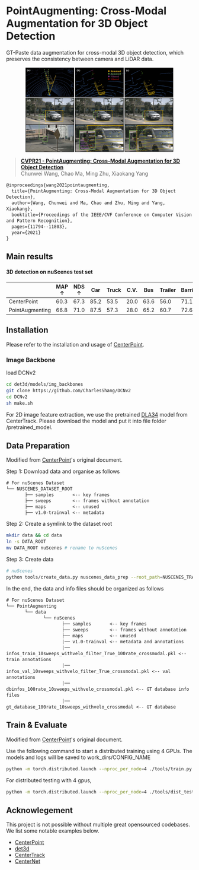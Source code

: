 # PointAugmenting: Cross-Modal Augmentation for 3D Object Detection

GT-Paste data augmentation for cross-modal 3D object detection, which preserves the consistency between camera and LiDAR data.

<p align="center"> <img src='docs/aug.jpg' align="center" height="230px"> </p>

> [**CVPR21 - PointAugmenting: Cross-Modal Augmentation for 3D Object Detection**](https://openaccess.thecvf.com/content/CVPR2021/html/Wang_PointAugmenting_Cross-Modal_Augmentation_for_3D_Object_Detection_CVPR_2021_paper.html)          
> Chunwei Wang, Chao Ma, Ming Zhu, Xiaokang Yang        

    @inproceedings{wang2021pointaugmenting,
      title={PointAugmenting: Cross-Modal Augmentation for 3D Object  Detection},
      author={Wang, Chunwei and Ma, Chao and Zhu, Ming and Yang, Xiaokang},
      booktitle={Proceedings of the IEEE/CVF Conference on Computer Vision and Pattern Recognition},
      pages={11794--11803},
      year={2021}
    }


## Main results
#### 3D detection on nuScenes test set 

|         |  MAP ↑  | NDS ↑  | Car | Truck | C.V. | Bus | Trailer | Barrier | Motor. | Bicycle | Ped. | T.C. |
|---------|---------|--------|--------|--------|--------|--------|--------|--------|--------|--------|--------|--------|
| CenterPoint | 60.3 | 67.3 | 85.2 | 53.5 | 20.0 | 63.6 | 56.0 | 71.1 | 59.5 | 30.7 | 84.6 | 78.4 |
| PointAugmenting | 66.8 | 71.0 | 87.5 | 57.3 |28.0 | 65.2 | 60.7 | 72.6 | 74.3 | 50.9 | 87.9 | 83.6 |

## Installation

Please refer to the installation and usage of [CenterPoint](https://github.com/tianweiy/CenterPoint/blob/master/docs/INSTALL.md).

### Image Backbone
load DCNv2 
```bash
cd det3d/models/img_backbones
git clone https://github.com/CharlesShang/DCNv2
cd DCNv2
sh make.sh
```
For 2D image feature extraction, we use the pretrained [DLA34](https://github.com/xingyizhou/CenterTrack/blob/master/readme/MODEL_ZOO.md) model from CenterTrack.
Please download the model and put it into file folder /pretrained_model.


## Data Preparation
Modified from [CenterPoint](https://github.com/tianweiy/CenterPoint/blob/master/docs/NUSC.md)'s original document.

Step 1: Download data and organise as follows
```
# For nuScenes Dataset         
└── NUSCENES_DATASET_ROOT
       ├── samples       <-- key frames
       ├── sweeps        <-- frames without annotation
       ├── maps          <-- unused
       ├── v1.0-trainval <-- metadata
```
Step 2: Create a symlink to the dataset root
```bash
mkdir data && cd data
ln -s DATA_ROOT 
mv DATA_ROOT nuScenes # rename to nuScenes
```

Step 3: Create data
```bash
# nuScenes
python tools/create_data.py nuscenes_data_prep --root_path=NUSCENES_TRAINVAL_DATASET_ROOT --version="v1.0-trainval" --nsweeps=10 --rate==1
```

In the end, the data and info files should be organized as follows
```
# For nuScenes Dataset 
└── PointAugmenting
       └── data    
              └── nuScenes 
                     ├── samples       <-- key frames
                     ├── sweeps        <-- frames without annotation
                     ├── maps          <-- unused
                     |── v1.0-trainval <-- metadata and annotations
                     |── infos_train_10sweeps_withvelo_filter_True_100rate_crossmodal.pkl <-- train annotations
                     |── infos_val_10sweeps_withvelo_filter_True_crossmodal.pkl <-- val annotations
                     |── dbinfos_100rate_10sweeps_withvelo_crossmodal.pkl <-- GT database info files
                     |── gt_database_100rate_10sweeps_withvelo_crossmodal <-- GT database 
```

## Train & Evaluate
Modified from [CenterPoint](https://github.com/tianweiy/CenterPoint/blob/master/docs/NUSC.md)'s original document.

Use the following command to start a distributed training using 4 GPUs. The models and logs will be saved to work_dirs/CONFIG_NAME
```bash
python -m torch.distributed.launch --nproc_per_node=4 ./tools/train.py --config=CONFIG_PATH
```

For distributed testing with 4 gpus,
```bash
python -m torch.distributed.launch --nproc_per_node=4 ./tools/dist_test.py --config=CONFIG_PATH --work_dir work_dirs/CONFIG_NAME --checkpoint work_dirs/CONFIG_NAME/latest.pth
```

## Acknowlegement
This project is not possible without multiple great opensourced codebases. We list some notable examples below.  
* [CenterPoint](https://github.com/tianweiy/CenterPoint) 
* [det3d](https://github.com/poodarchu/det3d)
* [CenterTrack](https://github.com/xingyizhou/CenterTrack)
* [CenterNet](https://github.com/xingyizhou/CenterNet) 